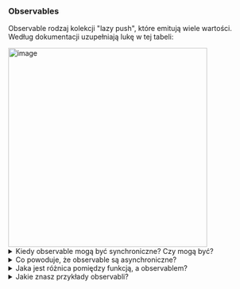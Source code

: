 ### Observables

Observable rodzaj kolekcji "lazy push", które emitują wiele wartości. Według dokumentacji uzupełniają lukę w tej tabeli: 

<img width="400" alt="image" src="https://user-images.githubusercontent.com/47832176/210900325-be29d9f5-ae66-4057-b43f-f3c7497a5e60.png">


<details>
<summary>Kiedy observable mogą być synchroniczne? Czy mogą być?</summary>
Observable mogą być synchroniczne i asynchroniczne. Synchronicznych observabli się raczej nie używa (ja nie widzę przypadku) ale można takie stworzyć. Pisząc w RxJs skupiamy się częściej albo tylko na asynchronicznych przxypadkach.

Demo: https://stackblitz.com/edit/rxjs-m1yw5b?devtoolsheight=60&file=index.ts 
  
</details>










<details>
<summary>Co powoduje, że observable są asynchroniczne?</summary>
Observable z natury są asynchroniczne i mogą emitować wiele wartości w czasie. Kiedy subskrybujesz się do observabla, wartość nie musi od razu się wyemitować. Natomiast observable wyśle wartość do observera/subscribera w przyszlości np. z jakimś opóźnieniem. W odróżnieniu od promisa, który przesyła tylko jedną wartość i następnie się kończy. 
  
  
  <br><br>
  
  Asynchroniczność pozwala działać w scenariuszu gdzie wartosć nie jest znana "od razu" np. przy requestach http lub nasłuchiwania eventu np. inputu użytkownika.
  
</details>

<details>
<summary>Jaka jest różnica pomiędzy funkcją, a observablem?</summary>
  Observable mogą 'zwrócic' (return) wiele rożnych wartości w czasie, funkcje tego nie mogą. <br>
  https://user-images.githubusercontent.com/47832176/210897847-115f39b2-b822-4ad7-ab1b-2cad8986c81a.png <br>
  https://user-images.githubusercontent.com/47832176/210897886-d96e503b-7bcd-438c-b6ff-1b12df66fbe7.png <br>
</details>





<details>
<summary>Jakie znasz przykłady observabli?</summary>
  <img width="665" alt="image" src="https://user-images.githubusercontent.com/47832176/210899816-01fca7b2-bf37-4262-9ed9-f42974d094d1.png">
  <img width="673" alt="image" src="https://user-images.githubusercontent.com/47832176/210899777-c70adf0f-4cf3-45e4-bda3-32a7bb67488f.png">
  <img width="669" alt="image" src="https://user-images.githubusercontent.com/47832176/210899829-a0073b48-cc00-466c-bfa4-e24b74e947b7.png">
  <img width="703" alt="image" src="https://user-images.githubusercontent.com/47832176/210899853-41ae9bf4-735d-4a2b-9f99-9ddce9030b88.png"> <br>
  <br>
  
  To są przykłady jak można stworzyć observabla, jest ich o wiele więcej :) 

</details>



